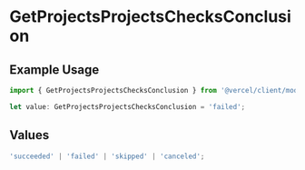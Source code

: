 # GetProjectsProjectsChecksConclusion

## Example Usage

```typescript
import { GetProjectsProjectsChecksConclusion } from '@vercel/client/models/operations';

let value: GetProjectsProjectsChecksConclusion = 'failed';
```

## Values

```typescript
'succeeded' | 'failed' | 'skipped' | 'canceled';
```
